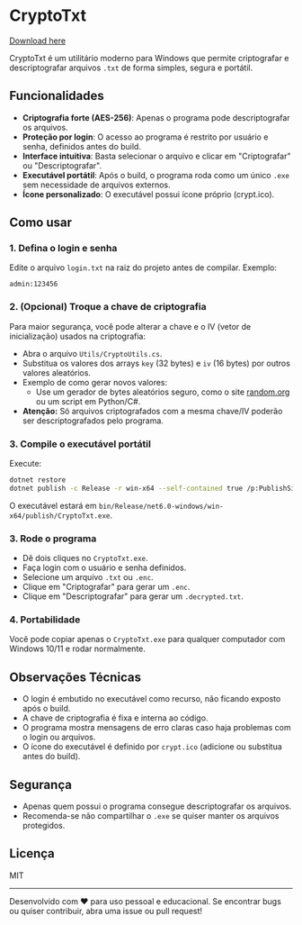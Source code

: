 # CryptoTxt

[Download here](https://github.com/newbucket5/crypto-txt/releases)

CryptoTxt é um utilitário moderno para Windows que permite criptografar e descriptografar arquivos `.txt` de forma simples, segura e portátil.

## Funcionalidades
- **Criptografia forte (AES-256)**: Apenas o programa pode descriptografar os arquivos.
- **Proteção por login**: O acesso ao programa é restrito por usuário e senha, definidos antes do build.
- **Interface intuitiva**: Basta selecionar o arquivo e clicar em "Criptografar" ou "Descriptografar".
- **Executável portátil**: Após o build, o programa roda como um único `.exe` sem necessidade de arquivos externos.
- **Ícone personalizado**: O executável possui ícone próprio (crypt.ico).

## Como usar

### 1. Defina o login e senha
Edite o arquivo `login.txt` na raiz do projeto antes de compilar. Exemplo:
```
admin:123456
```

### 2. (Opcional) Troque a chave de criptografia
Para maior segurança, você pode alterar a chave e o IV (vetor de inicialização) usados na criptografia:
- Abra o arquivo `Utils/CryptoUtils.cs`.
- Substitua os valores dos arrays `key` (32 bytes) e `iv` (16 bytes) por outros valores aleatórios.
- Exemplo de como gerar novos valores:
  - Use um gerador de bytes aleatórios seguro, como o site [random.org](https://www.random.org/bytes/) ou um script em Python/C#.
- **Atenção:** Só arquivos criptografados com a mesma chave/IV poderão ser descriptografados pelo programa.

### 3. Compile o executável portátil
Execute:
```sh
dotnet restore
dotnet publish -c Release -r win-x64 --self-contained true /p:PublishSingleFile=true /p:IncludeAllContentForSelfExtract=true
```
O executável estará em `bin/Release/net6.0-windows/win-x64/publish/CryptoTxt.exe`.

### 3. Rode o programa
- Dê dois cliques no `CryptoTxt.exe`.
- Faça login com o usuário e senha definidos.
- Selecione um arquivo `.txt` ou `.enc`.
- Clique em "Criptografar" para gerar um `.enc`.
- Clique em "Descriptografar" para gerar um `.decrypted.txt`.

### 4. Portabilidade
Você pode copiar apenas o `CryptoTxt.exe` para qualquer computador com Windows 10/11 e rodar normalmente.

## Observações Técnicas
- O login é embutido no executável como recurso, não ficando exposto após o build.
- A chave de criptografia é fixa e interna ao código.
- O programa mostra mensagens de erro claras caso haja problemas com o login ou arquivos.
- O ícone do executável é definido por `crypt.ico` (adicione ou substitua antes do build).

## Segurança
- Apenas quem possui o programa consegue descriptografar os arquivos.
- Recomenda-se não compartilhar o `.exe` se quiser manter os arquivos protegidos.

## Licença
MIT

---

Desenvolvido com ❤️ para uso pessoal e educacional. Se encontrar bugs ou quiser contribuir, abra uma issue ou pull request!
